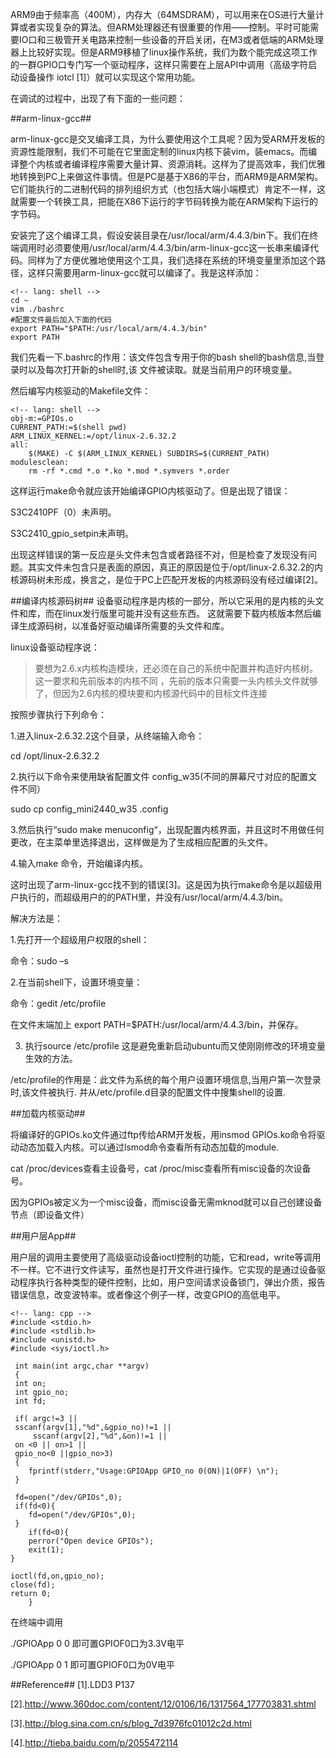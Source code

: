 ARM9由于频率高（400M），内存大（64MSDRAM），可以用来在OS进行大量计算或者实现复杂的算法。但ARM处理器还有很重要的作用——控制。平时可能需要IO口和三极管开关电路来控制一些设备的开启关闭，在M3或者低端的ARM处理器上比较好实现。但是ARM9移植了linux操作系统，我们为数个能完成这项工作的一群GPIO口专门写一个驱动程序，这样只需要在上层API中调用（高级字符启动设备操作 iotcl [1]）就可以实现这个常用功能。

在调试的过程中，出现了有下面的一些问题：

##arm-linux-gcc##

arm-linux-gcc是交叉编译工具，为什么要使用这个工具呢？因为受ARM开发板的资源性能限制，我们不可能在它里面定制的linux内核下装vim，装emacs。而编译整个内核或者编译程序需要大量计算、资源消耗。这样为了提高效率，我们优雅地转换到PC上来做这件事情。但是PC是基于X86的平台，而ARM9是ARM架构。它们能执行的二进制代码的排列组织方式（也包括大端小端模式）肯定不一样，这就需要一个转换工具，把能在X86下运行的字节码转换为能在ARM架构下运行的字节码。

安装完了这个编译工具，假设安装目录在/usr/local/arm/4.4.3/bin下。我们在终端调用时必须要使用/usr/local/arm/4.4.3/bin/arm-linux-gcc这一长串来编译代码。同样为了方便优雅地使用这个工具，我们选择在系统的环境变量里添加这个路径，这样只需要用arm-linux-gcc就可以编译了。我是这样添加：

    <!-- lang: shell -->
    cd ~
    vim ./bashrc
    #配置文件最后加入下面的代码
    export PATH="$PATH:/usr/local/arm/4.4.3/bin"
    export PATH

我们先看一下.bashrc的作用：该文件包含专用于你的bash shell的bash信息,当登录时以及每次打开新的shell时,该
文件被读取。就是当前用户的环境变量。

然后编写内核驱动的Makefile文件：

    <!-- lang: shell -->
    obj-m:=GPIOs.o
    CURRENT_PATH:=$(shell pwd)
    ARM_LINUX_KERNEL:=/opt/linux-2.6.32.2  
    all:
	    $(MAKE) -C $(ARM_LINUX_KERNEL) SUBDIRS=$(CURRENT_PATH)
    modulesclean:
	    rm -rf *.cmd *.o *.ko *.mod *.symvers *.order

这样运行make命令就应该开始编译GPIO内核驱动了。但是出现了错误：

S3C2410PF（0）未声明。

S3C2410_gpio_setpin未声明。

出现这样错误的第一反应是头文件未包含或者路径不对，但是检查了发现没有问题。其实文件未包含只是表面的原因，真正的原因是位于/opt/linux-2.6.32.2的内核源码树未形成，换言之，是位于PC上匹配开发板的内核源码没有经过编译[2]。

##编译内核源码树##
设备驱动程序是内核的一部分，所以它采用的是内核的头文件和库，而在linux发行版里可能并没有这些东西。
这就需要下载内核版本然后编译生成源码树，以准备好驱动编译所需要的头文件和库。

linux设备驱动程序说：

> 要想为2.6.x内核构造模块，还必须在自己的系统中配置并构造好内核树。这一要求和先前版本的内核不同
，先前的版本只需要一头内核头文件就够了，但因为2.6内核的模块要和内核源代码中的目标文件连接

按照步骤执行下列命令：

1.进入linux-2.6.32.2这个目录，从终端输入命令：

cd  /opt/linux-2.6.32.2 

2.执行以下命令来使用缺省配置文件 config_w35(不同的屏幕尺寸对应的配置文件不同）

 sudo cp config_mini2440_w35 .config  

3.然后执行“sudo make menuconfig“，出现配置内核界面，并且这时不用做任何更改，在主菜单里选择<Exit>退出，这样做是为了生成相应配置的头文件。

4.输入make 命令，开始编译内核。

这时出现了arm-linux-gcc找不到的错误[3]。这是因为执行make命令是以超级用户执行的，而超级用户的的PATH里，并没有/usr/local/arm/4.4.3/bin。



解决方法是：

1.先打开一个超级用户权限的shell：

命令：sudo –s

2.在当前shell下，设置环境变量：

 命令：gedit /etc/profile

在文件末端加上 export PATH=$PATH:/usr/local/arm/4.4.3/bin，并保存。

3. 执行source /etc/profile    这是避免重新启动ubuntu而又使刚刚修改的环境变量生效的方法。

/etc/profile的作用是：此文件为系统的每个用户设置环境信息,当用户第一次登录时,该文件被执行.
并从/etc/profile.d目录的配置文件中搜集shell的设置.

##加载内核驱动##

将编译好的GPIOs.ko文件通过ftp传给ARM开发板，用insmod GPIOs.ko命令将驱动动态加载入内核。可以通过lsmod命令查看所有动态加载的module.

cat /proc/devices查看主设备号，cat /proc/misc查看所有misc设备的次设备号。

因为GPIOs被定义为一个misc设备，而misc设备无需mknod就可以自己创建设备节点（即设备文件）

##用户层App##

用户层的调用主要使用了高级驱动设备ioctl控制的功能，它和read，write等调用不一样。它不进行文件读写，虽然也是打开文件进行操作。它实现的是通过设备驱动程序执行各种类型的硬件控制，比如，用户空间请求设备锁门，弹出介质，报告错误信息，改变波特率。或者像这个例子一样，改变GPIO的高低电平。

    <!-- lang: cpp -->
    #include <stdio.h>
    #include <stdlib.h>
    #include <unistd.h>
    #include <sys/ioctl.h>

     int main(int argc,char **argv)
     {
     int on;
     int gpio_no;
     int fd;
	
     if( argc!=3 || 
	 sscanf(argv[1],"%d",&gpio_no)!=1 ||
         sscanf(argv[2],"%d",&on)!=1 ||
	 on <0 || on>1 ||
	 gpio_no<0 ||gpio_no>3)
	 {
		fprintf(stderr,"Usage:GPIOApp GPIO_no 0(ON)|1(OFF) \n");
	 }
    
	 fd=open("/dev/GPIOs",0);
	 if(fd<0){
		fd=open("/dev/GPIOs",0);
	 }
        if(fd<0){
		perror("Open device GPIOs");
		exit(1);
	}

	ioctl(fd,on,gpio_no);
	close(fd);
	return 0;
        }

在终端中调用

./GPIOApp 0 0 即可置GPIOF0口为3.3V电平

./GPIOApp 0 1 即可置GPIOF0口为0V电平

##Reference##
[1].LDD3 P137

[2].http://www.360doc.com/content/12/0106/16/1317564_177703831.shtml

[3].http://blog.sina.com.cn/s/blog_7d3976fc01012c2d.html

[4].http://tieba.baidu.com/p/2055472114
